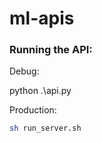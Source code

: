# ml-apis

### Running the API:

Debug:

<!-- ```bash
sh run_server.sh --debug
``` -->

python .\api.py

Production:

```bash
sh run_server.sh
```
